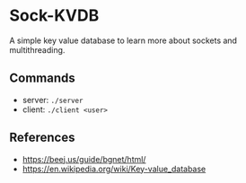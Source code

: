 # Sock-KVDB

A simple key value database to learn more about sockets and multithreading.


## Commands
* server: ```./server```
* client: ```./client <user>```


## References
* https://beej.us/guide/bgnet/html/
* https://en.wikipedia.org/wiki/Key-value_database

